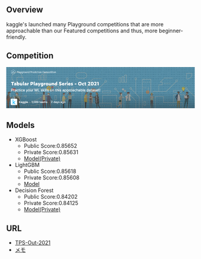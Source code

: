 ## Overview
kaggle's launched many Playground competitions that are more approachable than our Featured competitions and thus, more beginner-friendly.
## Competition
![](./img/title.png)

## Models
- XGBoost
  - Public Score:0.85652
  - Private Score:0.85631
  - [Model(Private)](https://www.kaggle.com/ykobayashi/211031-tsp-single-xgboost-model/notebook)
- LightGBM
  - Public Score:0.85618
  - Private Score:0.85608
  - [Model](./code/TPS_Oct_LightGBM.ipynb)
- Decision Forest
  - Public Score:0.84202
  - Private Score:0.84125
  - [Model(Private)](https://www.kaggle.com/ykobayashi/211021-decision-forest)
## URL
- [TPS-Out-2021](https://www.kaggle.com/c/tabular-playground-series-oct-2021/overview)
- [メモ](https://github.com/ykoba84/tabular-playground-series-oct-2021/discussions)